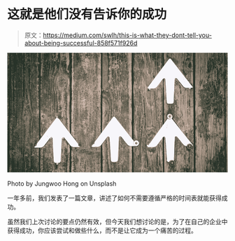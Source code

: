 # 这就是他们没有告诉你的成功

> 原文：<https://medium.com/swlh/this-is-what-they-dont-tell-you-about-being-successful-858f571f926d>

![](img/a804fd7f17cb2f938c2f02dfbff0f0e6.png)

Photo by Jungwoo Hong on Unsplash

一年多前，我们发表了一篇文章，讲述了如何不需要遵循严格的时间表就能获得成功。

虽然我们上次讨论的要点仍然有效，但今天我们想讨论的是，为了在自己的企业中获得成功，你应该尝试和做些什么，而不是让它成为一个痛苦的过程。